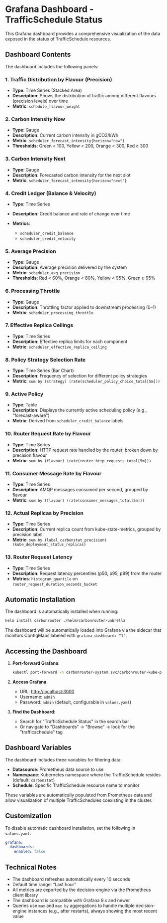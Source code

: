 # Grafana Dashboard - TrafficSchedule Status

This Grafana dashboard provides a comprehensive visualization of the data exposed in the status of TrafficSchedule resources.

## Dashboard Contents

The dashboard includes the following panels:

### 1. Traffic Distribution by Flavour (Precision)

* **Type**: Time Series (Stacked Area)
* **Description**: Shows the distribution of traffic among different flavours (precision levels) over time
* **Metric**: `schedule_flavour_weight`

### 2. Carbon Intensity Now

* **Type**: Gauge
* **Description**: Current carbon intensity in gCO2/kWh
* **Metric**: `scheduler_forecast_intensity{horizon="now"}`
* **Thresholds**: Green < 100, Yellow < 200, Orange < 300, Red ≥ 300

### 3. Carbon Intensity Next

* **Type**: Gauge
* **Description**: Forecasted carbon intensity for the next slot
* **Metric**: `scheduler_forecast_intensity{horizon="next"}`

### 4. Credit Ledger (Balance & Velocity)

* **Type**: Time Series
* **Description**: Credit balance and rate of change over time
* **Metrics**:

  * `scheduler_credit_balance`
  * `scheduler_credit_velocity`

### 5. Average Precision

* **Type**: Gauge
* **Description**: Average precision delivered by the system
* **Metric**: `scheduler_avg_precision`
* **Thresholds**: Red < 60%, Orange < 80%, Yellow < 95%, Green ≥ 95%

### 6. Processing Throttle

* **Type**: Gauge
* **Description**: Throttling factor applied to downstream processing (0–1)
* **Metric**: `scheduler_processing_throttle`

### 7. Effective Replica Ceilings

* **Type**: Time Series
* **Description**: Effective replica limits for each component
* **Metric**: `scheduler_effective_replica_ceiling`

### 8. Policy Strategy Selection Rate

* **Type**: Time Series (Bar Chart)
* **Description**: Frequency of selection for different policy strategies
* **Metric**: `sum by (strategy) (rate(scheduler_policy_choice_total[5m]))`

### 9. Active Policy

* **Type**: Table
* **Description**: Displays the currently active scheduling policy (e.g., "forecast-aware")
* **Metric**: Derived from `scheduler_credit_balance` labels

### 10. Router Request Rate by Flavour

* **Type**: Time Series
* **Description**: HTTP request rate handled by the router, broken down by precision flavour
* **Metric**: `sum by (flavour) (rate(router_http_requests_total[5m]))`

### 11. Consumer Message Rate by Flavour

* **Type**: Time Series
* **Description**: AMQP messages consumed per second, grouped by flavour
* **Metric**: `sum by (flavour) (rate(consumer_messages_total[5m]))`

### 12. Actual Replicas by Precision

* **Type**: Time Series
* **Description**: Current replica count from kube-state-metrics, grouped by precision label
* **Metric**: `sum by (label_carbonstat_precision) (kube_deployment_status_replicas)`

### 13. Router Request Latency

* **Type**: Time Series
* **Description**: Request latency percentiles (p50, p95, p99) from the router
* **Metrics**: `histogram_quantile` on `router_request_duration_seconds_bucket`

## Automatic Installation

The dashboard is automatically installed when running:

```bash
helm install carbonrouter ./helm/carbonrouter-umbrella
```

The dashboard will be automatically loaded into Grafana via the sidecar that monitors ConfigMaps labeled with `grafana_dashboard: "1"`.

## Accessing the Dashboard

1. **Port-forward Grafana**:

   ```bash
   kubectl port-forward -n carbonrouter-system svc/carbonrouter-kube-prometheus-sta-grafana 3000:80
   ```

2. **Access Grafana**:

   * URL: [http://localhost:3000](http://localhost:3000)
   * Username: `admin`
   * Password: `admin` (default, configurable in `values.yaml`)

3. **Find the Dashboard**:

   * Search for "TrafficSchedule Status" in the search bar
   * Or navigate to "Dashboards" → "Browse" → look for the "trafficschedule" tag

## Dashboard Variables

The dashboard includes three variables for filtering data:

* **Datasource**: Prometheus data source to use
* **Namespace**: Kubernetes namespace where the TrafficSchedule resides (default: `carbonstat`)
* **Schedule**: Specific TrafficSchedule resource name to monitor

These variables are automatically populated from Prometheus data and allow visualization of multiple TrafficSchedules coexisting in the cluster.

## Customization

To disable automatic dashboard installation, set the following in `values.yaml`:

```yaml
grafana:
  dashboards:
    enabled: false
```

## Technical Notes

* The dashboard refreshes automatically every 10 seconds
* Default time range: “Last hour”
* All metrics are exported by the decision-engine via the Prometheus client library
* The dashboard is compatible with Grafana 9.x and newer
* Queries use `max` and `max by` aggregations to handle multiple decision-engine instances (e.g., after restarts), always showing the most recent value
